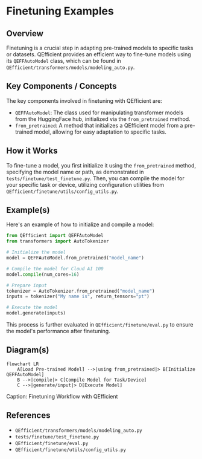 # Finetuning Examples
## Overview
Finetuning is a crucial step in adapting pre-trained models to specific tasks or datasets. QEfficient provides an efficient way to fine-tune models using its `QEFFAutoModel` class, which can be found in `QEfficient/transformers/models/modeling_auto.py`.

## Key Components / Concepts
The key components involved in finetuning with QEfficient are:
- `QEFFAutoModel`: The class used for manipulating transformer models from the HuggingFace hub, initialized via the `from_pretrained` method.
- `from_pretrained`: A method that initializes a QEfficient model from a pre-trained model, allowing for easy adaptation to specific tasks.

## How it Works
To fine-tune a model, you first initialize it using the `from_pretrained` method, specifying the model name or path, as demonstrated in `tests/finetune/test_finetune.py`. Then, you can compile the model for your specific task or device, utilizing configuration utilities from `QEfficient/finetune/utils/config_utils.py`.

## Example(s)
Here's an example of how to initialize and compile a model:
```python
from QEfficient import QEFFAutoModel
from transformers import AutoTokenizer

# Initialize the model
model = QEFFAutoModel.from_pretrained("model_name")

# Compile the model for Cloud AI 100
model.compile(num_cores=16)

# Prepare input
tokenizer = AutoTokenizer.from_pretrained("model_name")
inputs = tokenizer("My name is", return_tensors="pt")

# Execute the model
model.generate(inputs)
```
This process is further evaluated in `QEfficient/finetune/eval.py` to ensure the model's performance after finetuning.

## Diagram(s)
```mermaid
flowchart LR
    A[Load Pre-trained Model] -->|using from_pretrained|> B[Initialize QEFFAutoModel]
    B -->|compile|> C[Compile Model for Task/Device]
    C -->|generate/input|> D[Execute Model]
```
Caption: Finetuning Workflow with QEfficient

## References
- `QEfficient/transformers/models/modeling_auto.py`
- `tests/finetune/test_finetune.py`
- `QEfficient/finetune/eval.py`
- `QEfficient/finetune/utils/config_utils.py`